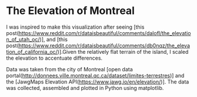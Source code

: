 # The Elevation of Montreal

I was inspired to make this visualization after seeing [this post(https://www.reddit.com/r/dataisbeautiful/comments/dalofl/the_elevation_of_utah_oc/)], and [this post(https://www.reddit.com/r/dataisbeautiful/comments/db0nqz/the_elevation_of_california_oc/)].Given the relatively flat terrain of the island, I scaled the elevation to accentuate differences. 

Data was taken from the city of Montreal [open data portal(http://donnees.ville.montreal.qc.ca/dataset/limites-terrestres)] and the [JawgMaps Elevation API(https://www.jawg.io/en/elevation/)]. The data was collected, assembled and plotted in Python using matplotlib.
